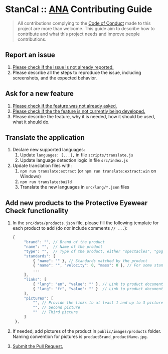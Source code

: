 # StanCal :: [ANA](https://ana.asso.fr) Contributing Guide

> All contributions complying to the [Code of Conduct](CODE_OF_CONDUCT.md) made to this project are more than welcome.
> This guide aim to describe how to contribute and what this project needs and improve people contributions.

## Report an issue

1. [Please check if the issue is not already reported.](https://github.com/anairsoft/stancal/issues?q=is%3Aissue+is%3Aopen+)
2. Please describe all the steps to reproduce the issue, including screenshots, and the expected behavior.

## Ask for a new feature

1. [Please check if the feature was not already asked.](https://github.com/anairsoft/stancal/issues?q=is%3Aissue+is%3Aopen+)
2. [Please check if the the feature is not currently being developed.](https://github.com/anairsoft/stancal/pulls?q=is%3Apr+is%3Aopen+)
3. Please describe the feature, why it is needed, how it should be used, what it should do.

## Translate the application

1. Declare new supported languages:
   1. Update `languages: [...],` in file `scripts/translate.js`
   2. Update language detection logic in file `src/index.js`
2. Update translation files with:
   1. `npm run translate:extract` (or `npm run translate:extract:win` on Windows)
   2. `npm run translate:build`
   3. Translate the new languages in `src/lang/*.json` files

## Add new products to the Protective Eyewear Check functionality

1. In the `src/data/products.json` file, please fill the following template for each product to add (do *not* include comments `// ...`):

   ```js
   {
        "brand": "", // Brand of the product
        "name": "",  // Name of the product
        "type": "",  // Type of the product, either "spectacles", "goggles" or "faceshields"
        "standards": [
            { "name": "" }, // Standards matched by the product
            { "name": "", "velocity": 0, "mass": 0 }, // For some standards, it is needed to provide the mass and velocity of the projectile used for high velocity impact tests. velocity is in m/s and mass in kg.
            ...
        ],
        "links": [
            { "lang": "en", "value": "" }, // Link to product documentation, English
            { "lang": "fr", "value": "" }  // Link to product documentation, French
        ],
        "pictures": [
            "", // Provide the links to at least 1 and up to 3 pictures of the product
            "", // Second picture
            ""  // Third picture
        ]
    },
    ```

2. If needed, add pictures of the product in `public/images/products` folder. Naming convention for pictures is `productBrand_productName.jpg`.
3. [Submit the Pull Request.](https://github.com/anairsoft/stancal/compare)